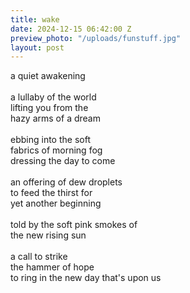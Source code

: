 ```yaml
---
title: wake
date: 2024-12-15 06:42:00 Z
preview_photo: "/uploads/funstuff.jpg"
layout: post
---
```


a quiet awakening <br>
<br>
a lullaby of the world <br>
lifting you from the <br>
hazy arms of a dream <br>
<br>
ebbing into the soft <br>
fabrics of morning fog <br>
dressing the day to come <br>
<br>
an offering of dew droplets <br>
to feed the thirst for <br>
yet another beginning <br>
<br>
told by the soft pink smokes of <br>
the new rising sun <br>
<br>
a call to strike <br>
the hammer of hope <br>
to ring in the new day that's upon us 